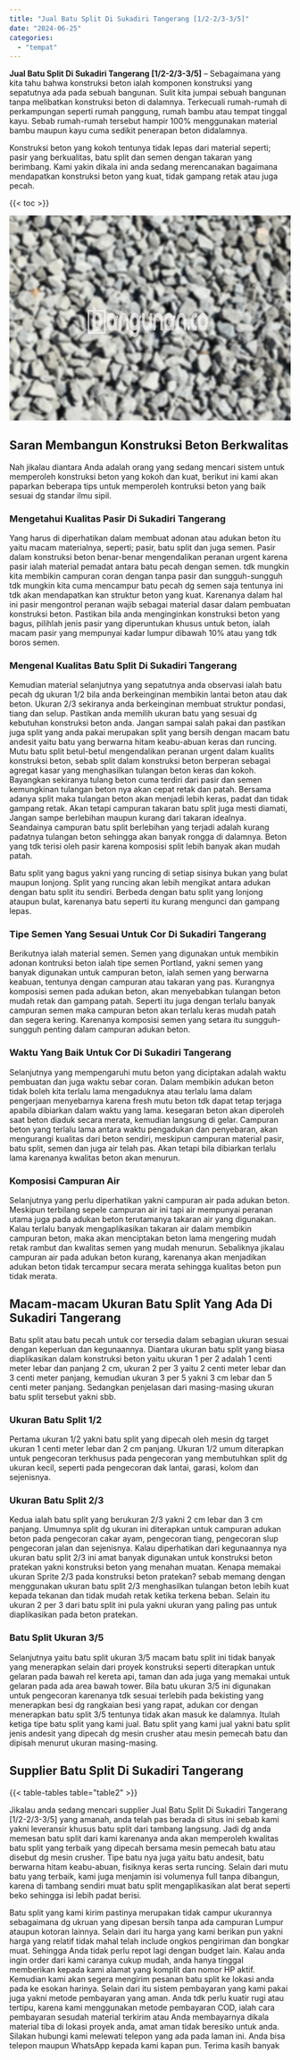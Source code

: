 ```yaml
---
title: "Jual Batu Split Di Sukadiri Tangerang [1/2-2/3-3/5]"
date: "2024-06-25"
categories: 
  - "tempat"
---
```


**Jual Batu Split Di Sukadiri Tangerang \[1/2-2/3-3/5\]** – Sebagaimana yang kita tahu bahwa konstruksi beton ialah komponen konstruksi yang sepatutnya ada pada sebuah bangunan. Sulit kita jumpai sebuah bangunan tanpa melibatkan konstruksi beton di dalamnya. Terkecuali rumah-rumah di perkampungan seperti rumah panggung, rumah bambu atau tempat tinggal kayu. Sebab rumah-rumah tersebut hampir 100% menggunakan material bambu maupun kayu cuma sedikit penerapan beton didalamnya.

Konstruksi beton yang kokoh tentunya tidak lepas dari material seperti; pasir yang berkualitas, batu split dan semen dengan takaran yang berimbang. Kami yakin dikala ini anda sedang merencanakan bagaimana mendapatkan konstruksi beton yang kuat, tidak gampang retak atau juga pecah.

{{< toc >}}

![Jual Batu Split Di Sukadiri Tangerang [1/2-2/3-3/5]](/images/jual-batu-split-11.png)

## Saran Membangun Konstruksi Beton Berkwalitas

Nah jikalau diantara Anda adalah orang yang sedang mencari sistem untuk memperoleh konstruksi beton yang kokoh dan kuat, berikut ini kami akan paparkan beberapa tips untuk memperoleh kontruksi beton yang baik sesuai dg standar ilmu sipil.

### Mengetahui Kualitas Pasir Di Sukadiri Tangerang

Yang harus di diperhatikan dalam membuat adonan atau adukan beton itu yaitu macam materialnya, seperti; pasir, batu split dan juga semen. Pasir dalam konstruksi beton benar-benar mengendalikan peranan urgent karena pasir ialah material pemadat antara batu pecah dengan semen. tdk mungkin kita membikin campuran coran dengan tanpa pasir dan sungguh-sungguh tdk mungkin kita cuma mencampur batu pecah dg semen saja tentunya ini tdk akan mendapatkan kan struktur beton yang kuat. Karenanya dalam hal ini pasir mengontrol peranan wajib sebagai material dasar dalam pembuatan konstruksi beton. Pastikan bila anda menginginkan konstruksi beton yang bagus, pilihlah jenis pasir yang diperuntukan khusus untuk beton, ialah macam pasir yang mempunyai kadar lumpur dibawah 10% atau yang tdk boros semen.

### Mengenal Kualitas Batu Split Di Sukadiri Tangerang

Kemudian material selanjutnya yang sepatutnya anda observasi ialah batu pecah dg ukuran 1/2 bila anda berkeinginan membikin lantai beton atau dak beton. Ukuran 2/3 sekiranya anda berkeinginan membuat struktur pondasi, tiang dan selup. Pastikan anda memilih ukuran batu yang sesuai dg kebutuhan konstruksi beton anda. Jangan sampai salah pakai dan pastikan juga split yang anda pakai merupakan split yang bersih dengan macam batu andesit yaitu batu yang berwarna hitam keabu-abuan keras dan runcing. Mutu batu split betul-betul mengendalikan peranan urgent dalam kualits konstruksi beton, sebab split dalam konstruksi beton berperan sebagai agregat kasar yang menghasilkan tulangan beton keras dan kokoh. Bayangkan sekiranya tulang beton cuma terdiri dari pasir dan semen kemungkinan tulangan beton nya akan cepat retak dan patah. Bersama adanya split maka tulangan beton akan menjadi lebih keras, padat dan tidak gampang retak. Akan tetapi campuran takaran batu split juga mesti diamati, Jangan sampe berlebihan maupun kurang dari takaran idealnya. Seandainya campuran batu split berlebihan yang terjadi adalah kurang padatnya tulangan beton sehingga akan banyak rongga di dalamnya. Beton yang tdk terisi oleh pasir karena komposisi split lebih banyak akan mudah patah.

Batu split yang bagus yakni yang runcing di setiap sisinya bukan yang bulat maupun lonjong. Split yang runcing akan lebih mengikat antara adukan dengan batu split itu sendiri. Berbeda dengan batu split yang lonjong ataupun bulat, karenanya batu seperti itu kurang mengunci dan gampang lepas.

### Tipe Semen Yang Sesuai Untuk Cor Di Sukadiri Tangerang

Berikutnya ialah material semen. Semen yang digunakan untuk membikin adonan kontruksi beton ialah tipe semen Portland, yakni semen yang banyak digunakan untuk campuran beton, ialah semen yang berwarna keabuan, tentunya dengan campuran atau takaran yang pas. Kurangnya komposisi semen pada adukan beton, akan menyebabkan tulangan beton mudah retak dan gampang patah. Seperti itu juga dengan terlalu banyak campuran semen maka campuran beton akan terlalu keras mudah patah dan segera kering. Karenanya komposisi semen yang setara itu sungguh-sungguh penting dalam campuran adukan beton.

### Waktu Yang Baik Untuk Cor Di Sukadiri Tangerang

Selanjutnya yang mempengaruhi mutu beton yang diciptakan adalah waktu pembuatan dan juga waktu sebar coran. Dalam membikin adukan beton tidak boleh kita terlalu lama mengaduknya atau terlalu lama dalam pengerjaan menyebarnya karena fresh mutu beton tdk dapat tetap terjaga apabila dibiarkan dalam waktu yang lama. kesegaran beton akan diperoleh saat beton diaduk secara merata, kemudian langsung di gelar. Campuran beton yang terlalu lama antara waktu pengadukan dan penyebaran, akan mengurangi kualitas dari beton sendiri, meskipun campuran material pasir, batu split, semen dan juga air telah pas. Akan tetapi bila dibiarkan terlalu lama karenanya kwalitas beton akan menurun.

### Komposisi Campuran Air

Selanjutnya yang perlu diperhatikan yakni campuran air pada adukan beton. Meskipun terbilang sepele campuran air ini tapi air mempunyai peranan utama juga pada adukan beton terutamanya takaran air yang digunakan. Kalau terlalu banyak mengaplikasikan takaran air dalam membikin campuran beton, maka akan menciptakan beton lama mengering mudah retak rambut dan kwalitas semen yang mudah menurun. Sebaliknya jikalau campuran air pada adukan beton kurang, karenanya akan menjadikan adukan beton tidak tercampur secara merata sehingga kualitas beton pun tidak merata.

## Macam-macam Ukuran Batu Split Yang Ada Di Sukadiri Tangerang

Batu split atau batu pecah untuk cor tersedia dalam sebagian ukuran sesuai dengan keperluan dan kegunaannya. Diantara ukuran batu split yang biasa diaplikasikan dalam konstruksi beton yaitu ukuran 1 per 2 adalah 1 centi meter lebar dan panjang 2 cm, ukuran 2 per 3 yaitu 2 centi meter lebar dan 3 centi meter panjang, kemudian ukuran 3 per 5 yakni 3 cm lebar dan 5 centi meter panjang. Sedangkan penjelasan dari masing-masing ukuran batu split tersebut yakni sbb.

### Ukuran Batu Split 1/2

Pertama ukuran 1/2 yakni batu split yang dipecah oleh mesin dg target ukuran 1 centi meter lebar dan 2 cm panjang. Ukuran 1/2 umum diterapkan untuk pengecoran terkhusus pada pengecoran yang membutuhkan split dg ukuran kecil, seperti pada pengecoran dak lantai, garasi, kolom dan sejenisnya.

### Ukuran Batu Split 2/3

Kedua ialah batu split yang berukuran 2/3 yakni 2 cm lebar dan 3 cm panjang. Umumnya split dg ukuran ini diterapkan untuk campuran adukan beton pada pengecoran cakar ayam, pengecoran tiang, pengecoran slup pengecoran jalan dan sejenisnya. Kalau diperhatikan dari kegunaannya nya ukuran batu split 2/3 ini amat banyak digunakan untuk konstruksi beton pratekan yakni konstruksi beton yang menahan muatan. Kenapa memakai ukuran Sprite 2/3 pada konstruksi beton pratekan? sebab memang dengan menggunakan ukuran batu split 2/3 menghasilkan tulangan beton lebih kuat kepada tekanan dan tidak mudah retak ketika terkena beban. Selain itu ukuran 2 per 3 dari batu split ini pula yakni ukuran yang paling pas untuk diaplikasikan pada beton pratekan.

### Batu Split Ukuran 3/5

Selanjutnya yaitu batu split ukuran 3/5 macam batu split ini tidak banyak yang menerapkan selain dari proyek konstruksi seperti diterapkan untuk gelaran pada bawah rel kereta api, taman dan ada juga yang memakai untuk gelaran pada ada area bawah tower. Bila batu ukuran 3/5 ini digunakan untuk pengecoran karenanya tdk sesuai terlebih pada bekisting yang menerapkan besi dg rangkaian besi yang rapat, adukan cor dengan menerapkan batu split 3/5 tentunya tidak akan masuk ke dalamnya. Itulah ketiga tipe batu split yang kami jual. Batu split yang kami jual yakni batu split jenis andesit yang dipecah dg mesin crusher atau mesin pemecah batu dan dipisah menurut ukuran masing-masing.

## Supplier Batu Split Di Sukadiri Tangerang

{{< table-tables table="table2" >}}

Jikalau anda sedang mencari supplier Jual Batu Split Di Sukadiri Tangerang \[1/2-2/3-3/5\] yang amanah, anda telah pas berada di situs ini sebab kami yakni leveransir khusus batu split dari tambang langsung. Jadi dg anda memesan batu split dari kami karenanya anda akan memperoleh kwalitas batu split yang terbaik yang dipecah bersama mesin pemecah batu atau disebut dg mesin crusher. Tipe batu nya juga yaitu batu andesit, batu berwarna hitam keabu-abuan, fisiknya keras serta runcing. Selain dari mutu batu yang terbaik, kami juga menjamin isi volumenya full tanpa dibangun, karena di tambang sendiri muat batu split mengaplikasikan alat berat seperti beko sehingga isi lebih padat berisi.

Batu split yang kami kirim pastinya merupakan tidak campur ukurannya sebagaimana dg ukruan yang dipesan bersih tanpa ada campuran Lumpur ataupun kotoran lainnya. Selain dari itu harga yang kami berikan pun yakni harga yang relatif tidak mahal telah include ongkos pengiriman dan bongkar muat. Sehingga Anda tidak perlu repot lagi dengan budget lain. Kalau anda ingin order dari kami caranya cukup mudah, anda hanya tinggal memberikan kepada kami alamat yang komplit dan nomor HP aktif. Kemudian kami akan segera mengirim pesanan batu split ke lokasi anda pada ke esokan harinya. Selain dari itu sistem pembayaran yang kami pakai juga yakni metode pembayaran yang aman. Anda tdk perlu kuatir rugi atau tertipu, karena kami menggunakan metode pembayaran COD, ialah cara pembayaran sesudah material terkirim atau Anda membayarnya dikala material tiba di lokasi proyek anda, amat aman tidak beresiko untuk anda. Silakan hubungi kami melewati telepon yang ada pada laman ini. Anda bisa telepon maupun WhatsApp kepada kami kapan pun. Terima kasih banyak
